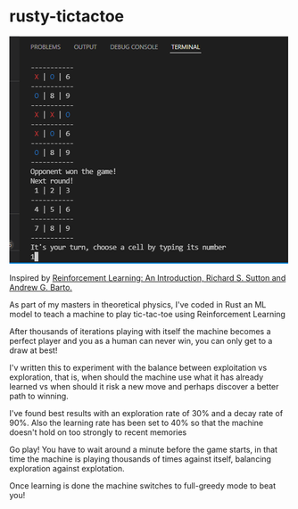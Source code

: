 # rusty-tictactoe

![tic-tac-toe cli](tictactoe.gif)

Inspired by [Reinforcement Learning: An Introduction, Richard S. Sutton and Andrew G. Barto.](https://www.amazon.com.br/Reinforcement-Learning-Introduction-Richard-Sutton/dp/0262039249)

As part of my masters in theoretical physics, I've coded in Rust an ML model to teach a machine to play tic-tac-toe using Reinforcement Learning

After thousands of iterations playing with itself the machine becomes a perfect player and you as a human can never win,
you can only get to a draw at best!

I'v written this to experiment with the balance between exploitation vs exploration, that is,
when should the machine use what it has already learned vs when should it risk a new move and perhaps discover a better path to winning.

I've found best results with an exploration rate of 30% and a decay rate of 90%. Also the learning rate has been set to 40% so that the machine doesn't hold on too strongly to recent memories

Go play! You have to wait around a minute before the game starts, in that time the machine is playing thousands of times against itself, balancing exploration against explotation.

Once learning is done the machine switches to full-greedy mode to beat you!